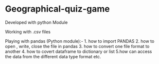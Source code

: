 # Geographical-quiz-game

Developed with python Module

Working with .csv files

Playing with pandas (Python module):-
      1. how to import PANDAS
      2. how to open , write, close the file in pandas
      3. how to convert one file format to another
      4. how to covert dataframe to dictionary or list
      5.how can access the data from the different data type format etc.
